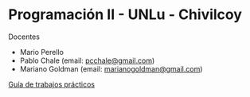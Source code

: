 # Programación II - UNLu - Chivilcoy

Docentes
* Mario Perello
* Pablo Chale (email: pcchale@gmail.com)
* Mariano Goldman (email: marianogoldman@gmail.com)

[Guía de trabajos prácticos](practicas/guia.md)
